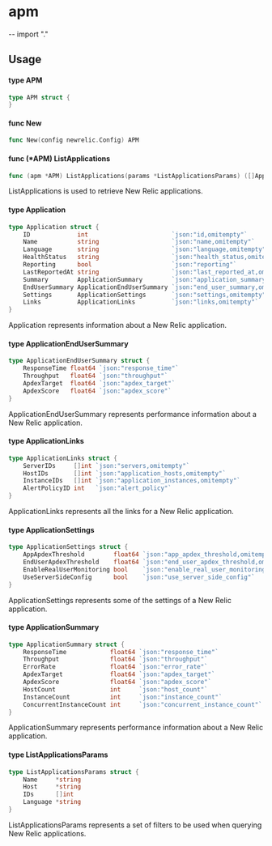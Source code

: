 # apm
--
    import "."


## Usage

#### type APM

```go
type APM struct {
}
```


#### func  New

```go
func New(config newrelic.Config) APM
```

#### func (*APM) ListApplications

```go
func (apm *APM) ListApplications(params *ListApplicationsParams) ([]Application, error)
```
ListApplications is used to retrieve New Relic applications.

#### type Application

```go
type Application struct {
	ID             int                       `json:"id,omitempty"`
	Name           string                    `json:"name,omitempty"`
	Language       string                    `json:"language,omitempty"`
	HealthStatus   string                    `json:"health_status,omitempty"`
	Reporting      bool                      `json:"reporting"`
	LastReportedAt string                    `json:"last_reported_at,omitempty"`
	Summary        ApplicationSummary        `json:"application_summary,omitempty"`
	EndUserSummary ApplicationEndUserSummary `json:"end_user_summary,omitempty"`
	Settings       ApplicationSettings       `json:"settings,omitempty"`
	Links          ApplicationLinks          `json:"links,omitempty"`
}
```

Application represents information about a New Relic application.

#### type ApplicationEndUserSummary

```go
type ApplicationEndUserSummary struct {
	ResponseTime float64 `json:"response_time"`
	Throughput   float64 `json:"throughput"`
	ApdexTarget  float64 `json:"apdex_target"`
	ApdexScore   float64 `json:"apdex_score"`
}
```

ApplicationEndUserSummary represents performance information about a New Relic
application.

#### type ApplicationLinks

```go
type ApplicationLinks struct {
	ServerIDs     []int `json:"servers,omitempty"`
	HostIDs       []int `json:"application_hosts,omitempty"`
	InstanceIDs   []int `json:"application_instances,omitempty"`
	AlertPolicyID int   `json:"alert_policy"`
}
```

ApplicationLinks represents all the links for a New Relic application.

#### type ApplicationSettings

```go
type ApplicationSettings struct {
	AppApdexThreshold        float64 `json:"app_apdex_threshold,omitempty"`
	EndUserApdexThreshold    float64 `json:"end_user_apdex_threshold,omitempty"`
	EnableRealUserMonitoring bool    `json:"enable_real_user_monitoring"`
	UseServerSideConfig      bool    `json:"use_server_side_config"`
}
```

ApplicationSettings represents some of the settings of a New Relic application.

#### type ApplicationSummary

```go
type ApplicationSummary struct {
	ResponseTime            float64 `json:"response_time"`
	Throughput              float64 `json:"throughput"`
	ErrorRate               float64 `json:"error_rate"`
	ApdexTarget             float64 `json:"apdex_target"`
	ApdexScore              float64 `json:"apdex_score"`
	HostCount               int     `json:"host_count"`
	InstanceCount           int     `json:"instance_count"`
	ConcurrentInstanceCount int     `json:"concurrent_instance_count"`
}
```

ApplicationSummary represents performance information about a New Relic
application.

#### type ListApplicationsParams

```go
type ListApplicationsParams struct {
	Name     *string
	Host     *string
	IDs      []int
	Language *string
}
```

ListApplicationsParams represents a set of filters to be used when querying New
Relic applications.
